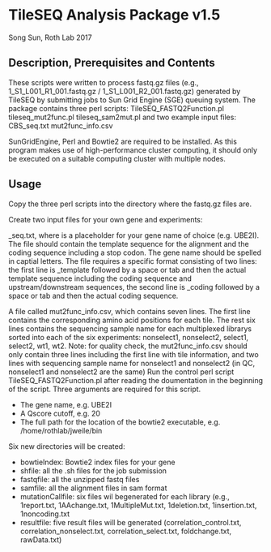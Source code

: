 # TileSEQ Analysis Package v1.5 #

Song Sun, Roth Lab 2017

## Description, Prerequisites and Contents ##

These scripts were written to process fastq.gz files (e.g., 1_S1_L001_R1_001.fastq.gz / 1_S1_L001_R2_001.fastq.gz) generated by TileSEQ by submitting jobs to Sun Grid Engine (SGE) queuing system. The package contains three perl scripts:
TileSEQ_FASTQ2Function.pl
tileseq_mut2func.pl
tileseq_sam2mut.pl
and two example input files:
CBS_seq.txt
mut2func_info.csv

SunGridEngine, Perl and Bowtie2 are required to be installed. As this program makes use of high-performance cluster computing, it should only be executed on a suitable computing cluster with multiple nodes.

## Usage ##

Copy the three perl scripts into the directory where the fastq.gz files are.

Create two input files for your own gene and experiments:

<geneName>_seq.txt, where <geneName> is a placeholder for your gene name of choice (e.g. UBE2I). The file should contain the template sequence for the alignment and the coding sequence including a stop codon. The gene name should be spelled in captial letters. The file requires a specific format consisting of two lines: the first line is <geneName>_template followed by a space or tab and then the actual template sequence including the coding sequence and upstream/downstream sequences, the second line is <geneName>_coding followed by a space or tab and then the actual coding sequence.

A file called mut2func_info.csv, which contains seven lines. The first line contains the corresponding amino acid positions for each tile. The rest six lines contains the sequencing sample name for each multiplexed librarys sorted into each of the six experiments: nonselect1, nonselect2, select1, select2, wt1, wt2. Note: for quality check, the mut2func_info.csv should only contain three lines including the first line with tile information, and two lines with sequencing sample name for nonselect1 and nonselect2 (in QC, nonselect1 and nonselect2 are the same)
Run the control perl script TileSEQ_FASTQ2Function.pl after reading the doumentation in the beginning of the script. Three arguments are required for this script.

* The gene name, e.g. UBE2I
* A Qscore cutoff, e.g. 20
* The full path for the location of the bowtie2 executable, e.g. /home/rothlab/jweile/bin

Six new directories will be created:

* bowtieIndex: Bowtie2 index files for your gene
* shfile: all the .sh files for the job submission
* fastqfile: all the unzipped fastq files
* samfile: all the alignment files in sam format
* mutationCallfile: six files wil begenerated for each library (e.g., 1report.txt, 1AAchange.txt, 1MultipleMut.txt, 1deletion.txt, 1insertion.txt, 1noncoding.txt
* resultfile: five result files will be generated (correlation_control.txt, correlation_nonselect.txt, correlation_select.txt, foldchange.txt, rawData.txt)
